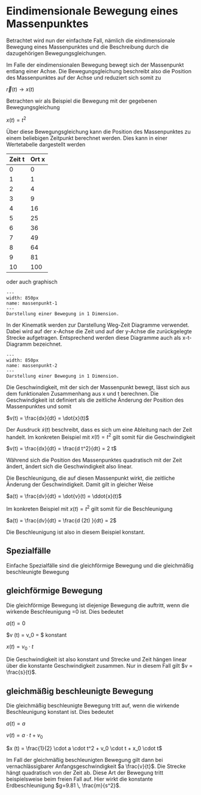 # Eindimensionale Bewegung eines Massenpunktes

Betrachtet wird nun der einfachste Fall, nämlich die eindimensionale Bewegung eines Massenpunktes und die Beschreibung durch die dazugehörigen Bewegungsgleichungen. 

Im Falle der eindimensionalen Bewegung bewegt sich der Massenpunkt entlang einer Achse. Die Bewegungsgleichung beschreibt also die Position des Massenpunktes auf der Achse und reduziert sich somit zu

$\vec{r}(t) \longrightarrow x(t)$

Betrachten wir als Beispiel die Bewegung mit der gegebenen Bewegungsgleichung

$x(t) = t^2$

Über diese Bewegungsgleichung kann die Position des Massenpunktes zu einem beliebigen Zeitpunkt berechnet werden.
Dies kann in einer Wertetabelle dargestellt werden


|Zeit t| Ort x|
|-----|-----|
|0  |0  |
|1  |1   |
|2  |4   |
|3  |9   |
|4  |16   |
|5  |25   |
|6  |36   |
|7  |49   |
|8  |64   |
|9  |81   |
|10 |100   |

oder auch graphisch

```{figure} Bilder/1d_0.png
---
width: 850px
name: massenpunkt-1
---
Darstellung einer Bewegung in 1 Dimension.
 ```

In der Kinematik werden zur Darstellung Weg-Zeit Diagramme verwendet. Dabei wird auf der x-Achse die Zeit und auf der y-Achse die zurückgelegte Strecke aufgetragen. Entsprechend werden diese Diagramme auch als x-t-Diagramm bezeichnet.

```{figure} Bilder/1-dim-movement.png
---
width: 850px
name: massenpunkt-2
---
Darstellung einer Bewegung in 1 Dimension.
 ```

Die Geschwindigkeit, mit der sich der Massenpunkt bewegt, lässt sich aus dem funktionalen Zusammenhang aus x und t berechnen. Die Geschwindigkeit ist definiert als die zeitliche Änderung der Position des Massenpunktes und somit

$v(t) = \frac{dx}{dt} = \dot{x}(t)$

Der Ausdruck $\dot{x}(t)$ beschreibt, dass es sich um eine Ableitung nach der Zeit handelt.
Im konkreten Beispiel mit $x(t) = t^2$ gilt somit für die Geschwindigkeit

$v(t) = \frac{dx}{dt} = \frac{d t^2}{dt} = 2 t$

Während sich die Position des Massenpunktes quadratisch mit der Zeit ändert, ändert sich die Geschwindigkeit also linear.

Die Beschleunigung, die auf diesen Massenpunkt wirkt, die zeitliche Änderung der Geschwindigkeit. Damit gilt in gleicher Weise

$a(t) = \frac{dv}{dt} = \dot{v}(t) = \ddot{x}(t)$

Im konkreten Beispiel mit $x(t) = t^2$ gilt somit für die Beschleunigung

$a(t) =  \frac{dv}{dt} =  \frac{d (2t) }{dt} = 2$

Die Beschleunigung ist also in diesem Beispiel konstant. 

## Spezialfälle 

Einfache Spezialfälle sind die gleichförmige Bewegung und die gleichmäßig beschleunigte Bewegung

## gleichförmige Bewegung

Die gleichförmige Bewegung ist diejenige Bewegung die auftritt, wenn die wirkende Beschleunigung =0 ist. 
Dies bedeutet

$a (t) = 0$

$v (t) = v_0 = $ konstant

$x (t) = v_0 \cdot t$

Die Geschwindigkeit ist also konstant und Strecke und Zeit hängen linear über die konstante Geschwindigkeit zusammen. Nur in diesem Fall gilt $v = \frac{s}{t}$.

## gleichmäßig beschleunigte Bewegung

Die gleichmäßig beschleunigte Bewegung tritt auf, wenn die wirkende Beschleunigung konstant ist.
Dies bedeutet

$a (t) = a$

$v (t) = a \cdot t + v_0$ 

$x (t) = \frac{1}{2} \cdot a \cdot t^2 + v_0 \cdot t + x_0 \cdot t$

Im Fall der gleichmäßig beschleunigten Bewegung gilt dann bei vernachlässigbarer Anfangsgeschwindigkeit $a \frac{v}{t}$. Die Strecke hängt quadratisch von der Zeit ab. 
Diese Art der Bewegung tritt beispielsweise beim freien Fall auf. Hier wirkt die konstante Erdbeschleunigung $g=9.81 \, \frac{m}{s^2}$.